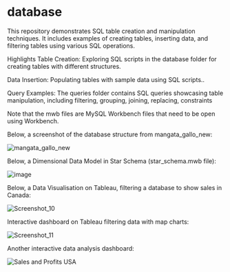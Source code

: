 # database

This repository demonstrates SQL table creation and manipulation techniques. It includes examples of creating tables, inserting data, and filtering tables using various SQL operations.

Highlights
Table Creation: Exploring SQL scripts in the database folder for creating tables with different structures.

Data Insertion: Populating tables with sample data using SQL scripts..

Query Examples: The queries folder contains SQL queries showcasing table manipulation, including filtering, grouping, joining, replacing, constraints

Note that the mwb files are MySQL Workbench files that need to be open using Workbench.

Below, a screenshot of the database structure from mangata_gallo_new:

![mangata_gallo_new](https://github.com/alicemdias/database/assets/78986599/3e479806-de1a-46c2-a364-57032bb0ad78)

Below, a Dimensional Data Model in Star Schema (star_schema.mwb file):

![image](https://github.com/alicemdias/database/assets/78986599/46fba52f-886d-43a2-83c5-dcca5eb07b64)

Below, a Data Visualisation on Tableau, filtering a database to show sales in Canada:

![Screenshot_10](https://github.com/alicemdias/database/assets/78986599/bdc52dad-b815-4b4d-8783-6afcbe86ace4)

Interactive dashboard on Tableau filtering data with map charts:

![Screenshot_11](https://github.com/alicemdias/database/assets/78986599/0fa418c3-4042-4f0e-8111-e89ac9bb89c8)

Another interactive data analysis dashboard:

 ![Sales and Profits USA](https://github.com/alicemdias/database/assets/78986599/4db9adae-9bc3-4c74-b9b2-47ca19906825)


